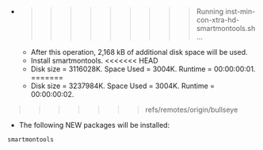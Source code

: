 * >>>>>>>>> Running inst-min-con-xtra-hd-smartmontools.sh ...
  * After this operation, 2,168 kB of additional disk space will be used.
  * Install smartmontools.
<<<<<<< HEAD
  * Disk size = 3116028K. Space Used = 3004K. Runtime = 00:00:00:01.
=======
  * Disk size = 3237984K. Space Used = 3004K. Runtime = 00:00:00:02.
>>>>>>> refs/remotes/origin/bullseye
  * The following NEW packages will be installed:
  ```bash
smartmontools
  ```
